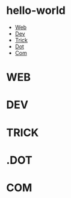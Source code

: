 # hello-world
<html>
<head>
  <meta charset="UTF-8">
  <title>HTML CSS Smooth Scrolling | Webdevtrick.com</title>
    <link rel="stylesheet" href="https://cdnjs.cloudflare.com/ajax/libs/twitter-bootstrap/4.1.2/css/bootstrap.min.css">
      <link rel="stylesheet" href="style.css">
</head>
 
<body>
  
  <ul>
    <li class="list-elem" id=""><a href="#web">Web</a></li>
    <li class="list-elem" id=""><a href="#dev">Dev</a></li>
    <li class="list-elem" id=""><a href="#trick">Trick</a></li>
    <li class="list-elem" id=""><a href="#dot">Dot</a></li>
    <li class="list-elem" id=""><a href="#com">Com</a></li>
  </ul>
  
  <div id="container">
    <div id="web"><h1>WEB</h1></div>
    <div id="dev"><h1>DEV</h1></div>
    <div id="trick"><h1>TRICK</h1></div>
    <div id="dot"><h1>.DOT</h1></div>
    <div id="com"><h1>COM</h1></div>
  </div>
  
</body>
</html>
